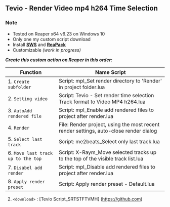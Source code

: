## Tevio - Render Video mp4 h264 Time Selection

### Note

- Tested on Reaper x64 v6.23 on Windows 10
- Only one my custom script download
- Install **[SWS](https://www.sws-extension.org/)** and  **[ReaPack](https://reapack.com/)**
- Customizable _(work in progress)_

**_Create this custom action on Reaper in this order:_**

| Function |         Name Script           |
| ------------- | ------------------------------ |
| 1. `Create subfolder`      | Script: mpl_Set render directory to 'Render' in project folder.lua|
| 2. `Setting video`   | Script: Tevio - Set render time selection Track format to Video MP4 h264.lua     |
| 3. `AutoAdd rendered file`   | Script: mpl_Enable add rendered files to project after render.lua     |
|4.  `Render`   | File: Render project, using the most recent render settings, auto-close render dialog     |
| 5. `Select last track`   | Script: me2beats_Select only last track.lua     |
| 6. `Move last track up to the top`   | Script: X-Raym_Move selected tracks up to the top of the visible track list.lua  |
| 7. `Disabel add render`   | Script: mpl_Disable add rendered files to project after render.lua     |
| 8. `Apply render preset`   | Script: Apply render preset - Default.lua     |

2.  `<download>` : [Tevio Script_SRTSTFTVMH] (https://github.com)
